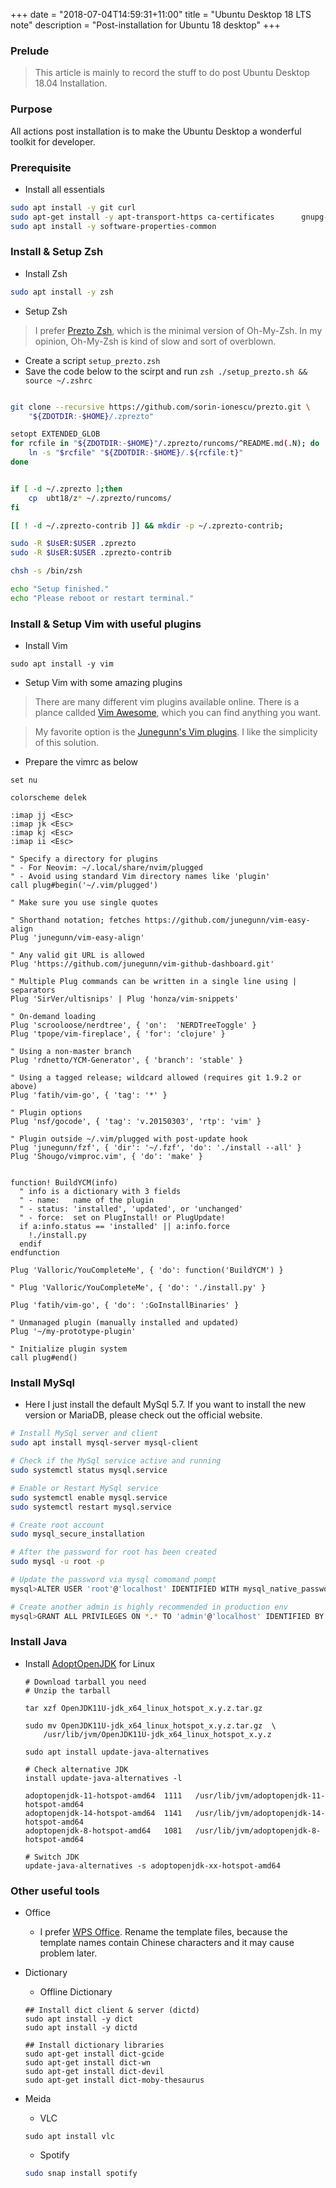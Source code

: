+++
date = "2018-07-04T14:59:31+11:00"
title = "Ubuntu Desktop 18 LTS note"
description = "Post-installation for Ubuntu 18 desktop"
+++

### Prelude

> This article is mainly to record the stuff to do post Ubuntu Desktop 18.04 Installation.


### Purpose 

All actions post installation is to make the Ubuntu Desktop a wonderful toolkit for developer. 

### Prerequisite

* Install all essentials

```bash
sudo apt install -y git curl
sudo apt-get install -y apt-transport-https ca-certificates      gnupg-agent
sudo apt install -y software-properties-common 
```

### Install & Setup Zsh

* Install Zsh

```bash
sudo apt install -y zsh
```

* Setup Zsh

> I prefer [Prezto Zsh](https://github.com/sorin-ionescu/prezto.git), which is the minimal version of Oh-My-Zsh. In my opinion, Oh-My-Zsh is kind of slow and sort of overblown.


- Create a script `setup_prezto.zsh`
- Save the code below to the scirpt and run `zsh ./setup_prezto.sh && source ~/.zshrc `

```bash

git clone --recursive https://github.com/sorin-ionescu/prezto.git \
    "${ZDOTDIR:-$HOME}/.zprezto"

setopt EXTENDED_GLOB
for rcfile in "${ZDOTDIR:-$HOME}"/.zprezto/runcoms/^README.md(.N); do
    ln -s "$rcfile" "${ZDOTDIR:-$HOME}/.${rcfile:t}"
done


if [ -d ~/.zprezto ];then
    cp  ubt18/z* ~/.zprezto/runcoms/
fi

[[ ! -d ~/.zprezto-contrib ]] && mkdir -p ~/.zprezto-contrib;

sudo -R $UsER:$USER .zprezto
sudo -R $UsER:$USER .zprezto-contrib

chsh -s /bin/zsh

echo "Setup finished."
echo "Please reboot or restart terminal."

```

### Install & Setup Vim with useful plugins

* Install Vim

```
sudo apt install -y vim
```

* Setup Vim with some amazing plugins

> There are many different vim plugins available online. There is a plance callded [Vim Awesome](https://vimawesome.com/), which you can find anything you want. 

> My favorite option is the [Junegunn's Vim plugins](https://github.com/junegunn/vim-plug). I like the simplicity of this solution.

- Prepare the vimrc as below 

```
set nu

colorscheme delek

:imap jj <Esc>
:imap jk <Esc>
:imap kj <Esc>
:imap ii <Esc>

" Specify a directory for plugins
" - For Neovim: ~/.local/share/nvim/plugged
" - Avoid using standard Vim directory names like 'plugin'
call plug#begin('~/.vim/plugged')

" Make sure you use single quotes

" Shorthand notation; fetches https://github.com/junegunn/vim-easy-align
Plug 'junegunn/vim-easy-align'

" Any valid git URL is allowed
Plug 'https://github.com/junegunn/vim-github-dashboard.git'

" Multiple Plug commands can be written in a single line using | separators
Plug 'SirVer/ultisnips' | Plug 'honza/vim-snippets'

" On-demand loading
Plug 'scrooloose/nerdtree', { 'on':  'NERDTreeToggle' }
Plug 'tpope/vim-fireplace', { 'for': 'clojure' }

" Using a non-master branch
Plug 'rdnetto/YCM-Generator', { 'branch': 'stable' }

" Using a tagged release; wildcard allowed (requires git 1.9.2 or above)
Plug 'fatih/vim-go', { 'tag': '*' }

" Plugin options
Plug 'nsf/gocode', { 'tag': 'v.20150303', 'rtp': 'vim' }

" Plugin outside ~/.vim/plugged with post-update hook
Plug 'junegunn/fzf', { 'dir': '~/.fzf', 'do': './install --all' }
Plug 'Shougo/vimproc.vim', { 'do': 'make' }


function! BuildYCM(info)
  " info is a dictionary with 3 fields
  " - name:   name of the plugin
  " - status: 'installed', 'updated', or 'unchanged'
  " - force:  set on PlugInstall! or PlugUpdate!
  if a:info.status == 'installed' || a:info.force
    !./install.py
  endif
endfunction

Plug 'Valloric/YouCompleteMe', { 'do': function('BuildYCM') }

" Plug 'Valloric/YouCompleteMe', { 'do': './install.py' }

Plug 'fatih/vim-go', { 'do': ':GoInstallBinaries' }

" Unmanaged plugin (manually installed and updated)
Plug '~/my-prototype-plugin'

" Initialize plugin system
call plug#end()
```

### Install MySql

- Here I just install the default MySql 5.7. If you want to install the new version or MariaDB, please check out the official website. 


```bash
# Install MySql server and client
sudo apt install mysql-server mysql-client

# Check if the MySql service active and running
sudo systemctl status mysql.service

# Enable or Restart MySql service
sudo systemctl enable mysql.service
sudo systemctl restart mysql.service

# Create root account
sudo mysql_secure_installation

# After the password for root has been created
sudo mysql -u root -p

# Update the password via mysql comomand pompt
mysql>ALTER USER 'root'@'localhost' IDENTIFIED WITH mysql_native_password BY 'your_strong_password';

# Create another admin is highly recommended in production env
mysql>GRANT ALL PRIVILEGES ON *.* TO 'admin'@'localhost' IDENTIFIED BY 'your_strong_password';
```



### Install Java

* Install [AdoptOpenJDK](https://adoptopenjdk.net/installation.html#x64_linux-jdk) for Linux

    ```
    # Download tarball you need
    # Unzip the tarball

    tar xzf OpenJDK11U-jdk_x64_linux_hotspot_x.y.z.tar.gz

    sudo mv OpenJDK11U-jdk_x64_linux_hotspot_x.y.z.tar.gz  \
        /usr/lib/jvm/OpenJDK11U-jdk_x64_linux_hotspot_x.y.z

    sudo apt install update-java-alternatives

    # Check alternative JDK 
    install update-java-alternatives -l

    adoptopenjdk-11-hotspot-amd64  1111   /usr/lib/jvm/adoptopenjdk-11-hotspot-amd64
    adoptopenjdk-14-hotspot-amd64  1141   /usr/lib/jvm/adoptopenjdk-14-hotspot-amd64
    adoptopenjdk-8-hotspot-amd64   1081   /usr/lib/jvm/adoptopenjdk-8-hotspot-amd64

    # Switch JDK
    update-java-alternatives -s adoptopenjdk-xx-hotspot-amd64

    ```



### Other useful tools

- Office
    - I prefer [WPS Office](http://wps-community.org). Rename the template files, because the template names contain Chinese characters and it may cause problem later.
    

- Dictionary
    - Offline Dictionary
    
    
    ```
    ## Install dict client & server (dictd)
    sudo apt install -y dict
    sudo apt install -y dictd

    ## Install dictionary libraries
    sudo apt-get install dict-gcide
    sudo apt-get install dict-wn
    sudo apt-get install dict-devil
    sudo apt-get install dict-moby-thesaurus
    ```

- Meida

    - VLC
    
    ```
    sudo apt install vlc
    ```

    - Spotify

    ```bash
    sudo snap install spotify
    ```















